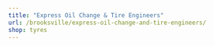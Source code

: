 ```yaml
---
title: "Express Oil Change & Tire Engineers"
url: /brooksville/express-oil-change-and-tire-engineers/
shop: tyres
---
```

